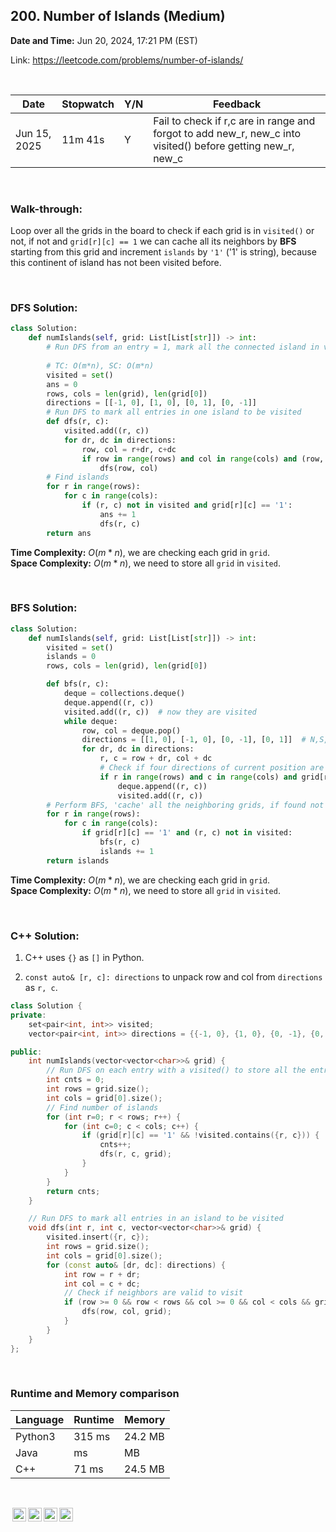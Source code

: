 ## 200. Number of Islands (Medium)
**Date and Time:** Jun 20, 2024, 17:21 PM (EST)

Link: https://leetcode.com/problems/number-of-islands/

<br>

|Date|Stopwatch|Y/N|Feedback|
|---|---|---|----------|
|Jun 15, 2025|11m 41s|Y|Fail to check if r,c are in range and forgot to add new_r, new_c into visited() before getting new_r, new_c|

<br>

### Walk-through: 
Loop over all the grids in the board to check if each grid is in `visited()` or not, if not and `grid[r][c] == 1` we can cache all its neighbors by **BFS** starting from this grid and increment `islands` by `'1'` ('1' is string), because this continent of island has not been visited before.

<br>

### DFS Solution:
```python
class Solution:
    def numIslands(self, grid: List[List[str]]) -> int:
        # Run DFS from an entry = 1, mark all the connected island in visited(), each time we have a new entry = 1, increment cnts
        
        # TC: O(m*n), SC: O(m*n)
        visited = set()
        ans = 0
        rows, cols = len(grid), len(grid[0])
        directions = [[-1, 0], [1, 0], [0, 1], [0, -1]]
        # Run DFS to mark all entries in one island to be visited
        def dfs(r, c):
            visited.add((r, c))
            for dr, dc in directions:
                row, col = r+dr, c+dc
                if row in range(rows) and col in range(cols) and (row, col) not in visited and grid[row][col] == '1':
                    dfs(row, col)
        # Find islands
        for r in range(rows):
            for c in range(cols):
                if (r, c) not in visited and grid[r][c] == '1':
                    ans += 1
                    dfs(r, c)
        return ans
```
**Time Complexity:** $O(m * n)$, we are checking each grid in `grid`. <br>
**Space Complexity:** $O(m * n)$, we need to store all `grid` in `visited`.

<br>

### BFS Solution:
```python
class Solution:
    def numIslands(self, grid: List[List[str]]) -> int:
        visited = set()
        islands = 0
        rows, cols = len(grid), len(grid[0])

        def bfs(r, c):
            deque = collections.deque()
            deque.append((r, c))
            visited.add((r, c))  # now they are visited
            while deque:
                row, col = deque.pop()
                directions = [[1, 0], [-1, 0], [0, -1], [0, 1]]  # N,S,W,E
                for dr, dc in directions:
                    r, c = row + dr, col + dc
                    # Check if four directions of current position are valid
                    if r in range(rows) and c in range(cols) and grid[r][c] == '1' and (r, c) not in visited:
                        deque.append((r, c))
                        visited.add((r, c))
        # Perform BFS, 'cache' all the neighboring grids, if found not in the cache, islands += 1
        for r in range(rows):
            for c in range(cols):
                if grid[r][c] == '1' and (r, c) not in visited:
                    bfs(r, c)
                    islands += 1
        return islands
```
**Time Complexity:** $O(m * n)$, we are checking each grid in `grid`. <br>
**Space Complexity:** $O(m * n)$, we need to store all `grid` in `visited`.

<br>

### C++ Solution:
1. C++ uses `{}` as `[]` in Python.

2. `const auto& [r, c]: directions` to unpack row and col from `directions` as `r, c`.

```cpp
class Solution {
private:
    set<pair<int, int>> visited;
    vector<pair<int, int>> directions = {{-1, 0}, {1, 0}, {0, -1}, {0, 1}};

public:
    int numIslands(vector<vector<char>>& grid) {
        // Run DFS on each entry with a visited() to store all the entries of the island
        int cnts = 0;
        int rows = grid.size();
        int cols = grid[0].size();
        // Find number of islands
        for (int r=0; r < rows; r++) {
            for (int c=0; c < cols; c++) {
                if (grid[r][c] == '1' && !visited.contains({r, c})) {
                    cnts++;
                    dfs(r, c, grid);
                }
            }
        }
        return cnts;
    }

    // Run DFS to mark all entries in an island to be visited
    void dfs(int r, int c, vector<vector<char>>& grid) {
        visited.insert({r, c});
        int rows = grid.size();
        int cols = grid[0].size();
        for (const auto& [dr, dc]: directions) {
            int row = r + dr;
            int col = c + dc;
            // Check if neighbors are valid to visit
            if (row >= 0 && row < rows && col >= 0 && col < cols && grid[row][col] == '1' && !visited.contains({row, col})) {
                dfs(row, col, grid);
            }
        }
    }
};
```

<br>

### Runtime and Memory comparison
|Language|Runtime|Memory|
|---|---|---|
|Python3|315 ms|24.2 MB|
|Java   | ms| MB|
|C++    |71 ms|24.5 MB|

<br>

<img style="height:22px!important;margin-left:3px;vertical-align:text-bottom;" src="https://mirrors.creativecommons.org/presskit/icons/cc.svg?ref=chooser-v1" alt="CC BY-NC-SA" title="CC BY-NC-SA"><img style="height:22px!important;margin-left:3px;vertical-align:text-bottom;" src="https://mirrors.creativecommons.org/presskit/icons/by.svg?ref=chooser-v1" alt="BY: credit must be given to the creator" title="BY: credit must be given to the creator"><img style="height:22px!important;margin-left:3px;vertical-align:text-bottom;" src="https://mirrors.creativecommons.org/presskit/icons/nc.svg?ref=chooser-v1" alt="NC: Only noncommercial uses of the work are permitted" title="NC: Only noncommercial uses of the work are permitted"><img style="height:22px!important;margin-left:3px;vertical-align:text-bottom;" src="https://mirrors.creativecommons.org/presskit/icons/sa.svg?ref=chooser-v1" alt="SA: Adaptations must be shared under the same terms" title="SA: Adaptations must be shared under the same terms">